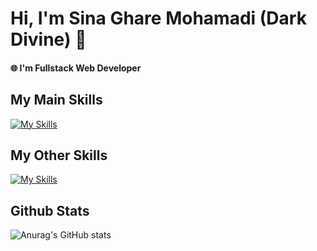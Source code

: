 # Hi, I'm Sina Ghare Mohamadi (Dark Divine) 👋

#### 🌐 I'm Fullstack Web Developer


## My Main Skills

[![My Skills](https://skillicons.dev/icons?i=js,ts,reactjs,nextjs,nest,postgres,wordpress,lua&perline=12)](https://riotarena.com)

## My Other Skills

[![My Skills](https://skillicons.dev/icons?i=tailwind,bootstrap,materialui,docker,git,github,postman,prisma,threejs,visualstudio,vscode,phpstorm,cloudflare&perline=12)](https://riotarena.com)


## Github Stats

![Anurag's GitHub stats](https://github-readme-stats.vercel.app/api?username=Dark-Divine&show_icons=true&theme=github_dark)
